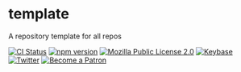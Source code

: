 # template
A repository template for all repos

[![CI Status][circleci-img]][circleci-url]
[![npm version][npm-img]][npm-url]
[![Mozilla Public License 2.0][license-img]][license-url]
[![Keybase][keybase-img]][keybase-url]
[![Twitter][twitter-img]][twitter-url]
[![Become a Patron][patreon-img]][patreon-url]
<!-- [![codecov-img][]][codecov-url]-->

<!-- definition -->

[keybase-img]: https://badgen.net/keybase/pgp/tunnckoCore
[keybase-url]: https://keybase.io/tunnckoCore

[twitter-img]: https://badgen.net/twitter/follow/tunnckoCore?icon=twitter
[twitter-url]: https://twitter.com/tunnckoCore

[patreon-url]: https://www.patreon.com/bePatron?u=5579781
[patreon-img]: https://badgen.net/badge/patreon/tunnckoCore/F96854?icon=patreon

<!-- dynamic badges -->

[circleci-img]: https://badgen.net/circleci/github/tunnckocorehq/template/master?icon=circleci
[circleci-url]: https://circleci.com/gh/tunnckocorehq/template/tree/master

[npm-img]: https://badgen.net/npm/v/@tunnckocore/template?icon=npm
[npm-url]: https://npmjs.com/package/@tunnckocore/template

[license-img]: https://badgen.net/github/license/tunnckocorehq/template
[license-url]: https://github.com/tunnckocorehq/template/tree/master/LICENSE

[codecov-img]: https://badgen.net/codecov/c/github/tunnckocorehq/template/master?icon=codecov
[codecov-url]: https://codecov.io/gh/tunnckocorehq/template
